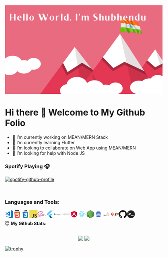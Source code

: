 ![github_image](github_image.png)

# Hi there 👋 Welcome to My Github Folio


- 🔭 I’m currently working on MEAN/MERN Stack
- 🌱 I’m currently learning Flutter 
- 👯 I’m looking to collaborate on Web App using MEAN/MERN
- 🤔 I’m looking for help with Node JS


### Spotify Playing 🎧

<!-- 
[[https://spotify-github-profile.vercel.app/api/view.svg?uid=jzqwbe3y9j89bzsmmcocxjk1c&redirect=true][https://spotify-github-profile.vercel.app/api/view.svg?uid=jzqwbe3y9j89bzsmmcocxjk1c&cover_image=true&theme=novatorem)]] -->

[![spotify-github-profile](https://spotify-github-profile.vercel.app/api/view?uid=jzqwbe3y9j89bzsmmcocxjk1c&cover_image=true&theme=novatorem)](https://github.com/kittinan/spotify-github-profile)
<!-- [![spotify-github-profile](https://spotify-github-profile.vercel.app/api/view?uid=jzqwbe3y9j89bzsmmcocxjk1c&cover_image=true&theme=natemoo-re)](https://github.com/kittinan/spotify-github-profile) -->
<br />

### Languages and Tools:

<img align="left" alt="Visual Studio Code" width="26px" src="https://raw.githubusercontent.com/github/explore/80688e429a7d4ef2fca1e82350fe8e3517d3494d/topics/visual-studio-code/visual-studio-code.png" />
<img align="left" alt="HTML5" width="26px" src="https://raw.githubusercontent.com/github/explore/80688e429a7d4ef2fca1e82350fe8e3517d3494d/topics/html/html.png" />
<img align="left" alt="CSS3" width="26px" src="https://raw.githubusercontent.com/github/explore/80688e429a7d4ef2fca1e82350fe8e3517d3494d/topics/css/css.png" />
<img align="left" alt="JavaScript" width="26px" src="https://raw.githubusercontent.com/github/explore/80688e429a7d4ef2fca1e82350fe8e3517d3494d/topics/javascript/javascript.png" />
<img align="left" alt="Sass" width="26px" src="https://raw.githubusercontent.com/github/explore/80688e429a7d4ef2fca1e82350fe8e3517d3494d/topics/sass/sass.png" />
<img align="left" alt="Flutter" width="26px" src="https://raw.githubusercontent.com/github/explore/80688e429a7d4ef2fca1e82350fe8e3517d3494d/topics/flutter/flutter.png" />
<img align="left" alt="MongoDB" width="26px" src="https://raw.githubusercontent.com/github/explore/80688e429a7d4ef2fca1e82350fe8e3517d3494d/topics/mongodb/mongodb.png" />
<img align="left" alt="Express" width="26px" src="https://raw.githubusercontent.com/github/explore/80688e429a7d4ef2fca1e82350fe8e3517d3494d/topics/express/express.png" />
<img align="left" alt="Angular" width="26px" src="https://raw.githubusercontent.com/github/explore/80688e429a7d4ef2fca1e82350fe8e3517d3494d/topics/angular/angular.png" />
<img align="left" alt="React" width="26px" src="https://raw.githubusercontent.com/github/explore/80688e429a7d4ef2fca1e82350fe8e3517d3494d/topics/react/react.png" />
<img align="left" alt="Node.js" width="26px" src="https://raw.githubusercontent.com/github/explore/80688e429a7d4ef2fca1e82350fe8e3517d3494d/topics/nodejs/nodejs.png" />

<img align="left" alt="SQL" width="26px" src="https://raw.githubusercontent.com/github/explore/80688e429a7d4ef2fca1e82350fe8e3517d3494d/topics/sql/sql.png" />
<img align="left" alt="MySQL" width="26px" src="https://raw.githubusercontent.com/github/explore/80688e429a7d4ef2fca1e82350fe8e3517d3494d/topics/mysql/mysql.png" />

<img align="left" alt="Git" width="26px" src="https://raw.githubusercontent.com/github/explore/80688e429a7d4ef2fca1e82350fe8e3517d3494d/topics/git/git.png" />
<img align="left" alt="GitHub" width="26px" src="https://raw.githubusercontent.com/github/explore/78df643247d429f6cc873026c0622819ad797942/topics/github/github.png" />
<img align="left" alt="Terminal" width="26px" src="https://raw.githubusercontent.com/github/explore/80688e429a7d4ef2fca1e82350fe8e3517d3494d/topics/terminal/terminal.png" />
<br />
<br />
<summary> 😇 <b> My Github Stats</b>: </summary>
<br>
<p align="center">
<img src="https://github-readme-stats.vercel.app/api?username=sksenapati007&show_icons=true&theme=synthwave&line_height=27">

<img src="https://github-readme-stats.vercel.app/api/top-langs/?username=sksenapati007&theme=synthwave">
</p>


[![trophy](https://github-profile-trophy.vercel.app/?username=sksenapati007)](https://github.com/sksenapati007/github-profile-trophy)
